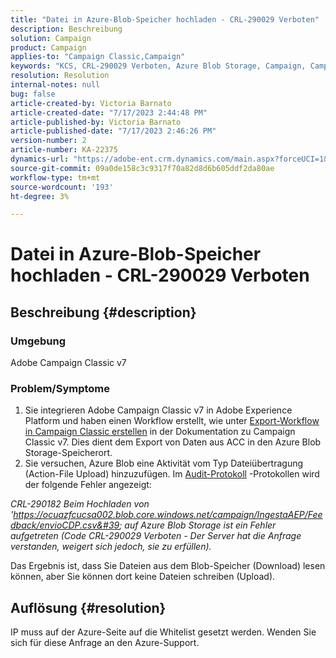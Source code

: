 ```yaml
---
title: "Datei in Azure-Blob-Speicher hochladen - CRL-290029 Verboten"
description: Beschreibung
solution: Campaign
product: Campaign
applies-to: "Campaign Classic,Campaign"
keywords: "KCS, CRL-290029 Verboten, Azure Blob Storage, Campaign, Campaign Classic, Adobe Experience Platform"
resolution: Resolution
internal-notes: null
bug: false
article-created-by: Victoria Barnato
article-created-date: "7/17/2023 2:44:48 PM"
article-published-by: Victoria Barnato
article-published-date: "7/17/2023 2:46:26 PM"
version-number: 2
article-number: KA-22375
dynamics-url: "https://adobe-ent.crm.dynamics.com/main.aspx?forceUCI=1&pagetype=entityrecord&etn=knowledgearticle&id=0e843c74-b024-ee11-9cbe-6045bd006b3d"
source-git-commit: 09a0de158c3c9317f70a82d8d6b605ddf2da80ae
workflow-type: tm+mt
source-wordcount: '193'
ht-degree: 3%

---
```


# Datei in Azure-Blob-Speicher hochladen - CRL-290029 Verboten

## Beschreibung {#description}


### Umgebung

Adobe Campaign Classic v7

### Problem/Symptome

1. Sie integrieren Adobe Campaign Classic v7 in Adobe Experience Platform und haben einen Workflow erstellt, wie unter [Export-Workflow in Campaign Classic erstellen](https://experienceleague.adobe.com/docs/campaign-classic/using/integrating-with-adobe-experience-cloud/aep-sources-destinations/export-campaign-data.html?lang=en#create-an-export-workflow-in-campaign-classic) in der Dokumentation zu Campaign Classic v7. Dies dient dem Export von Daten aus ACC in den Azure Blob Storage-Speicherort.
2. Sie versuchen, Azure Blob eine Aktivität vom Typ Dateiübertragung (Action-File Upload) hinzuzufügen. Im [Audit-Protokoll](https://experienceleague.adobe.com/docs/campaign-classic-learn/tutorials/monitoring/audit-trail.html?lang=en) -Protokollen wird der folgende Fehler angezeigt:


*CRL-290182 Beim Hochladen von &#39;https://ocuazfcucsa002.blob.core.windows.net/campaign/IngestaAEP/Feedback/envioCDP.csv&#39; auf Azure Blob Storage ist ein Fehler aufgetreten (Code CRL-290029 Verboten - Der Server hat die Anfrage verstanden, weigert sich jedoch, sie zu erfüllen).*

Das Ergebnis ist, dass Sie Dateien aus dem Blob-Speicher (Download) lesen können, aber Sie können dort keine Dateien schreiben (Upload).


## Auflösung {#resolution}


IP muss auf der Azure-Seite auf die Whitelist gesetzt werden. Wenden Sie sich für diese Anfrage an den Azure-Support.

